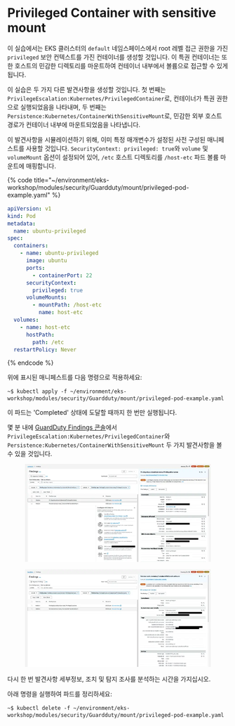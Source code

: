 # Privileged Container with sensitive mount

이 실습에서는 EKS 클러스터의 `default` 네임스페이스에서 root 레벨 접근 권한을 가진 `privileged` 보안 컨텍스트를 가진 컨테이너를 생성할 것입니다. 이 특권 컨테이너는 또한 호스트의 민감한 디렉토리를 마운트하여 컨테이너 내부에서 볼륨으로 접근할 수 있게 됩니다.

이 실습은 두 가지 다른 발견사항을 생성할 것입니다. 첫 번째는 `PrivilegeEscalation:Kubernetes/PrivilegedContainer`로, 컨테이너가 특권 권한으로 실행되었음을 나타내며, 두 번째는 `Persistence:Kubernetes/ContainerWithSensitiveMount`로, 민감한 외부 호스트 경로가 컨테이너 내부에 마운트되었음을 나타냅니다.

이 발견사항을 시뮬레이션하기 위해, 이미 특정 매개변수가 설정된 사전 구성된 매니페스트를 사용할 것입니다. `SecurityContext: privileged: true`와 `volume` 및 `volumeMount` 옵션이 설정되어 있어, `/etc` 호스트 디렉토리를 `/host-etc` 파드 볼륨 마운트에 매핑합니다.

{% code title="~/environment/eks-workshop/modules/security/Guardduty/mount/privileged-pod-example.yaml" %}
```yaml
apiVersion: v1
kind: Pod
metadata:
  name: ubuntu-privileged
spec:
  containers:
    - name: ubuntu-privileged
      image: ubuntu
      ports:
        - containerPort: 22
      securityContext:
        privileged: true
      volumeMounts:
        - mountPath: /host-etc
          name: host-etc
  volumes:
    - name: host-etc
      hostPath:
        path: /etc
  restartPolicy: Never

```
{% endcode %}



위에 표시된 매니페스트를 다음 명령으로 적용하세요:

```
~$ kubectl apply -f ~/environment/eks-workshop/modules/security/Guardduty/mount/privileged-pod-example.yaml
```



이 파드는 'Completed' 상태에 도달할 때까지 한 번만 실행됩니다.

몇 분 내에 [GuardDuty Findings 콘솔](https://console.aws.amazon.com/guardduty/home#/findings)에서 `PrivilegeEscalation:Kubernetes/PrivilegedContainer`와 `Persistence:Kubernetes/ContainerWithSensitiveMount` 두 가지 발견사항을 볼 수 있을 것입니다.

<figure><img src="../../../.gitbook/assets/image (6).png" alt=""><figcaption></figcaption></figure>

<figure><img src="../../../.gitbook/assets/image (7).png" alt=""><figcaption></figcaption></figure>

다시 한 번 발견사항 세부정보, 조치 및 탐지 조사를 분석하는 시간을 가지십시오.

아래 명령을 실행하여 파드를 정리하세요:

```
~$ kubectl delete -f ~/environment/eks-workshop/modules/security/Guardduty/mount/privileged-pod-example.yaml
```

